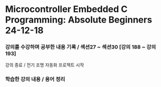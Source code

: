 # Microcontroller Embedded C Programming: Absolute Beginners 24-12-18

### 강의를 수강하며 공부한 내용 기록 / 섹션27 ~ 섹션30 [강의 188 ~ 강의 193]   

강의 종료 / 전기 조명 자동화 프로젝트 시작

### 학습한 강의 내용 / 용어 정리  
